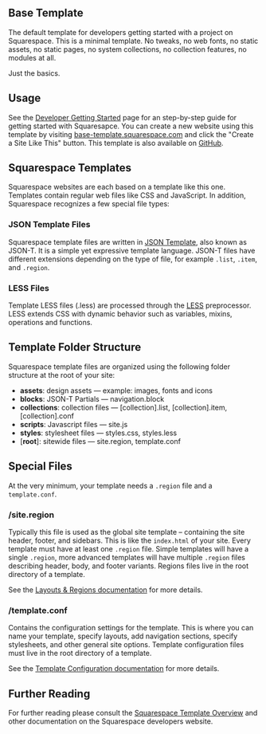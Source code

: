 Base Template
------------------------------

The default template for developers getting started with a project on Squarespace. This is a minimal template. No tweaks, no web fonts, no static assets, no static pages, no system collections, no collection features, no modules at all.

Just the basics.

## Usage

See the [Developer Getting Started](https://developers.squarespace.com/get-started) page for an step-by-step guide for getting started with Squaresapce. You can create a new website using this template by visiting [base-template.squarespace.com](http://base-template.squarespace.com) and click the "Create a Site Like This" button. This template is also available on [GitHub](https://github.com/Squarespace/base-template).

## Squarespace Templates

Squarespace websites are each based on a template like this one. Templates contain regular web files like CSS and JavaScript. In addition, Squarespace recognizes a few special file types:

### JSON Template Files

Squarespace template files are written in [JSON Template](https://developers.squarespace.com/what-is-json-t), also known as JSON-T. It is a simple yet expressive template language. JSON-T files have different extensions depending on the type of file, for example `.list`, `.item`, and `.region`.

### LESS Files

Template LESS files (.less) are processed through the [LESS](http://lesscss.org/) preprocessor. LESS extends CSS with dynamic behavior such as variables, mixins, operations and functions.

## Template Folder Structure

Squarespace template files are organized using the following folder structure at the root of your site:

- **assets**: design assets — example: images, fonts and icons
- **blocks**: JSON-T Partials — navigation.block
- **collections**: collection files — [collection].list, [collection].item, [collection].conf
- **scripts**: Javascript files — site.js
- **styles**: stylesheet files — styles.css, styles.less
- [**root**]: sitewide files — site.region, template.conf

## Special Files

At the very minimum, your template needs a `.region` file and a `template.conf`.

### /site.region

Typically this file is used as the global site template – containing the site header, footer, and sidebars. This is like the `index.html` of your site. Every template must have at least one `.region` file. Simple templates will have a single `.region`, more advanced templates will have multiple `.region` files describing header, body, and footer variants. Regions files live in the root directory of a template.

See the [Layouts & Regions documentation](https://developers.squarespace.com/layouts-regions/) for more details.

### /template.conf

Contains the configuration settings for the template. This is where you can name your template, specify layouts, add navigation sections, specify stylesheets, and other general site options. Template configuration files must live in the root directory of a template.

See the [Template Configuration documentation](https://developers.squarespace.com/template-configuration/) for more details.

## Further Reading

For further reading please consult the [Squarespace Template Overview](https://developers.squarespace.com/template-overview/) and other documentation on the Squarespace developers website.
